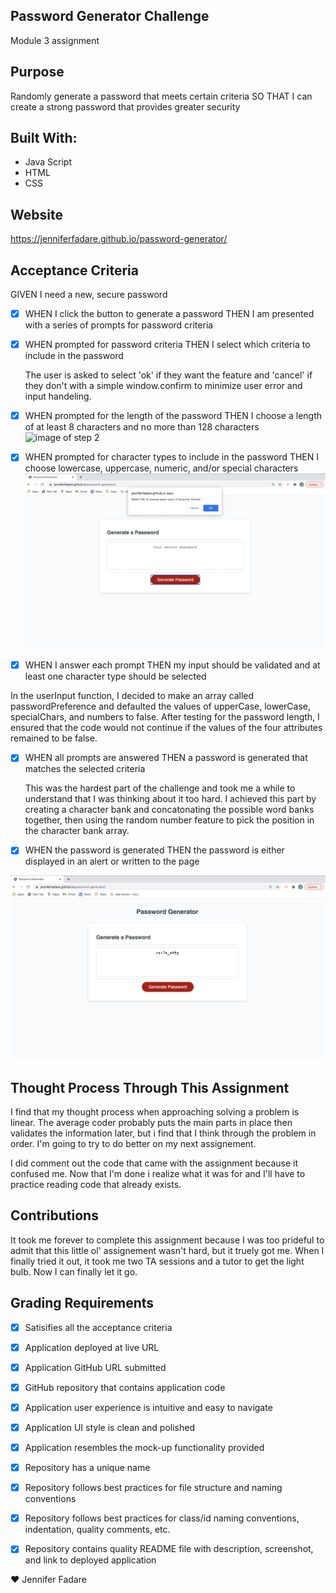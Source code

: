 ## Password Generator Challenge
Module 3 assignment

## Purpose
Randomly generate a password that meets certain criteria
SO THAT I can create a strong password that provides greater security

## Built With:

* Java Script
* HTML
* CSS

## Website

https://jenniferfadare.github.io/password-generator/ 

## Acceptance Criteria

GIVEN I need a new, secure password

- [X] WHEN I click the button to generate a password THEN I am presented with a series of prompts for password criteria

- [X] WHEN prompted for password criteria THEN I select which criteria to include in the password

    The user is asked to select 'ok' if they want the feature and 'cancel' if they don't with a simple window.confirm to minimize user error and input handeling.

- [X] WHEN prompted for the length of the password THEN I choose a length of at least 8 characters and no more than 128 characters
![image of step 2](assets/images/password-generator-step1.png)

- [X] WHEN prompted for character types to include in the password THEN I choose lowercase, uppercase, numeric, and/or special characters
![image of step3](assets/images/password-generator-step3.png)

- [X] WHEN I answer each prompt THEN my input should be validated and at least one character type should be selected

In the userInput function, I decided to make an array called passwordPreference and defaulted the values of upperCase, lowerCase, specialChars, and numbers to false.  After testing for the password length, I ensured that the code would not continue if the values of the four attributes remained to be false.

- [X] WHEN all prompts are answered THEN a password is generated that matches the selected criteria


    This was the hardest part of the challenge and took me a while to understand that I was thinking about it too hard.  I achieved this part by creating a character bank and concatonating the possible word banks together, then using the random number feature to pick the position in the character bank array.

- [X] WHEN the password is generated THEN the password is either displayed in an alert or written to the page

![Image of step4](assets/images/password-generator-step4.png)

## Thought Process Through This Assignment

I find that my thought process when approaching solving a problem is linear.  The average coder probably puts the main parts in place then validates the information later, but i find that I think through the problem in order.  I'm going to try to do better on my next assignement.

I did comment out the code that came with the assignment because it confused me.  Now that I'm done i realize what it was for and I'll have to practice reading code that already exists.

## Contributions

It took me forever to complete this assignment because I was too prideful to admit that this little ol' assignement wasn't hard, but it truely got me.  When I finally tried it out, it took me two TA sessions and a tutor to get the light bulb.  Now I can finally let it go.

## Grading Requirements

- [X] Satisifies all the acceptance criteria

- [X] Application deployed at live URL

- [X] Application GitHub URL submitted

- [X] GitHub repository that contains application code

- [X] Application user experience is intuitive and easy to navigate

- [X] Application UI style is clean and polished

- [X] Application resembles the mock-up functionality provided

- [X] Repository has a unique name

- [X] Repository follows best practices for file structure and naming conventions

- [X] Repository follows best practices for class/id naming conventions, indentation, quality comments, etc.

- [X] Repository contains quality README file with description, screenshot, and link to deployed application


:heart: Jennifer Fadare


